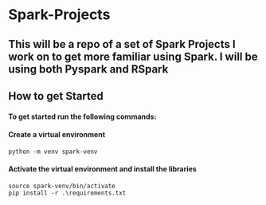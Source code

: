 # Spark-Projects

## This will be a repo of a set of Spark Projects I work on to get more familiar using Spark. I will be using both Pyspark and RSpark



## How to get Started
#### To get started run the following commands:
#### Create a virtual environment
```
python -m venv spark-venv
```
#### Activate the virtual environment and install the libraries
```
source spark-venv/bin/activate
pip install -r .\requirements.txt
```